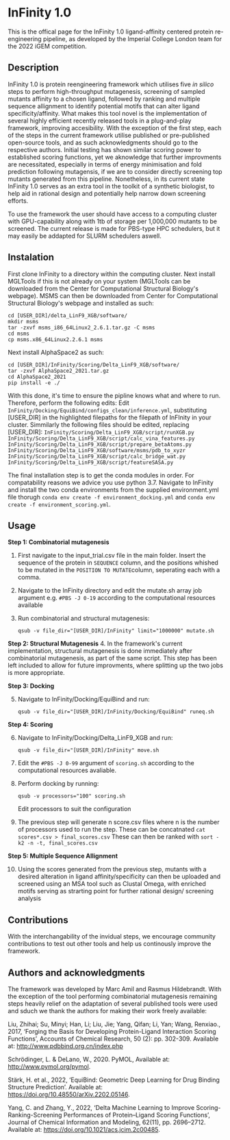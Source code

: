 # InFinity 1.0
This is the offical page for the InFinity 1.0 ligand-affinity centered protein re-engineering pipeline, as developed by the  Imperial College London team for the 2022 iGEM competition. 

## Description
InFinity 1.0 is protein reengineering framework which utilises five _in silico_ steps to perform high-throughput mutagenesis, screening of sampled mutants affinity to a chosen ligand, followed by ranking and multiple sequence allignment to identify potential motifs that can alter ligand specificity/affinity. What makes this tool novel is the implementation of several highly efficient recently released tools in a plug-and-play framework, improving accesibility. With the exception of the first step, each of the steps in the current framework utilise published or pre-published open-source tools, and as such acknowledgments should go to the respective authors. Initial testing has shown similar scoring power to established scoring functions, yet we aknowledge that further improvments are necessitated, especially in terms of energy minimisation and fold prediction following mutagensis, if we are to consider directly screening top mutants generated from this pipeline. Nonetheless, in its current state InFinity 1.0 serves as an extra tool in the toolkit of a synthetic biologist, to help aid in rational design and potentially  help narrow down screening efforts. 

To use the framework the user should have access to a computing cluster with GPU-capability along with 1tb of storage per 1,000,000 mutants to be screened.
The current release is made for PBS-type HPC schedulers, but it may easily be addapted for SLURM schedulers aswell. 
## Instalation
First clone InFinity to a directory within the computing cluster. Next install MGLTools if this is not already on your system (MGLTools can be downloaded from the Center for Computational Structural Biology's webpage). MSMS can then be downloaded from Center for Computational Structural Biology's webpage and installed as such: 
```
cd [USER_DIR]/delta_LinF9_XGB/software/
mkdir msms
tar -zxvf msms_i86_64Linux2_2.6.1.tar.gz -C msms
cd msms
cp msms.x86_64Linux2.2.6.1 msms
```
Next install AlphaSpace2 as such:
```
cd [USER_DIR]/InFinity/Scoring/Delta_LinF9_XGB/software/
tar -zxvf AlphaSpace2_2021.tar.gz
cd AlphaSpace2_2021
pip install -e ./
```
With this done, it's time to ensure the pipline knows what and where to run. Therefore, perform the following edits:
Edit ``InFinity/Docking/EquiBind/configs_clean/inference.yml``, substituting [USER_DIR] in the highlighted filepaths for the filepath of InFInity in your cluster. 
Simmilarly the following files should be edited, replacing [USER_DIR]:
``InFinity/Scoring/Delta_LinF9_XGB/script/runXGB.py``<br>
``InFinity/Scoring/Delta_LinF9_XGB/script/calc_vina_features.py``<br>
``InFinity/Scoring/Delta_LinF9_XGB/script/prepare_betaAtoms.py``<br>
``InFinity/Scoring/Delta_LinF9_XGB/software/msms/pdb_to_xyzr``<br>
``InFinity/Scoring/Delta_LinF9_XGB/script/calc_bridge_wat.py``<br>
``InFinity/Scoring/Delta_LinF9_XGB/script/featureSASA.py``<br>

The final installation step is to get the conda modules in order. For compatability reasons we advice you use python 3.7.
Navigate to InFinity and install the two conda environments from the supplied environment.yml file thorugh ``conda env create -f environment_docking.yml`` and ``conda env create -f environment_scoring.yml``.

## Usage
**Step 1: Combinatorial mutagenesis**

1. First navigate to the input_trial.csv file in the main folder. Insert the sequence of the protein in ``SEQUENCE`` column, and the positions whished to be mutated in the ``POSITION TO MUTATE``column, seperating each with a comma.

2. Navigate to the InFinity directory and edit the mutate.sh array job argument e.g. ``#PBS -J 0-19`` according to the computational resources available

3. Run combinatorial and structural mutagenesis:

    ```
    qsub -v file_dir="[USER_DIR]/InFinity" limit="1000000" mutate.sh
    ```

**Step 2: Structural Mutagenesis**
4. In the framework's current implementation, structural mutagenesis is done immediately after combinatorial mutagenesis, as part of the same script. This step has been left included to allow for future improvments, where splitting up the two jobs is more appropriate. 

**Step 3: Docking**

5. Navigate to InFinity/Docking/EquiBind and run:
    ```
    qsub -v file_dir="[USER_DIR]/InFinity/Docking/EquiBind" runeq.sh
    ```
**Step 4: Scoring**

6. Navigate to InFinity/Docking/Delta_LinF9_XGB and run:

    ```
    qsub -v file_dir="[USER_DIR]/InFinity" move.sh
    ```

7. Edit the ``#PBS -J 0-99`` argument of ``scoring.sh`` according to the computational resources avaliable.


8. Perform docking by running: 

    ```
    qsub -v processors="100" scoring.sh
    ```
    Edit processors to suit the configuration 
9. The previous step will generate n score.csv files where n is the number of processors used to run the step. These can be concatnated ``cat scores*.csv > final_scores.csv`` These can then be ranked with ``sort -k2 -n -t, final_scores.csv``

**Step 5: Multiple Sequence Allignment**

10. Using the scores generated from the previous step, mutants with a desired alteration in ligand affinity/specificity can then be uploaded and screened using an MSA tool such as Clustal Omega, with enriched motifs serving as strarting point for further rational design/ screening analysis 

## Contributions
With the interchangability of the invidual steps, we encourage community contributions to test out other tools and help us continously improve the framework.

## Authors and acknowledgments
The framework was developed by Marc Amil and Rasmus Hildebrandt.
With the exception of the tool performing combinatorial mutagenesis remaining steps heavily relief on the adaptation of several published tools were used and sduch we thank the authors for making their work freely available:

Liu, Zhihai; Su, Minyi; Han, Li; Liu, Jie; Yang, Qifan; Li, Yan; Wang, Renxiao., 2017, ‘Forging the Basis for Developing Protein-Ligand Interaction Scoring Functions’, Accounts of Chemical Research, 50 (2): pp. 302-309. Available at: http://www.pdbbind.org.cn/index.php

Schrödinger, L. & DeLano, W., 2020. PyMOL, Available at: http://www.pymol.org/pymol.

Stärk, H. et al., 2022, ‘EquiBind: Geometric Deep Learning for Drug Binding Structure Prediction’. Available at: https://doi.org/10.48550/arXiv.2202.05146.

Yang, C. and Zhang, Y., 2022, ‘Delta Machine Learning to Improve Scoring-Ranking-Screening Performances of Protein–Ligand Scoring Functions’, Journal of Chemical Information and Modeling, 62(11), pp. 2696–2712. Available at: https://doi.org/10.1021/acs.jcim.2c00485.


